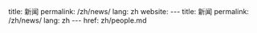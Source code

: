 title: 新闻
permalink: /zh/news/
lang: zh
website:
	---
	title: 新闻
	permalink: /zh/news/
	lang: zh
	---
				href: zh/people.md
